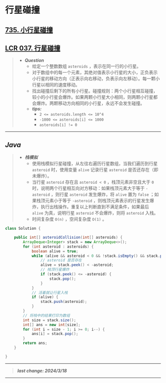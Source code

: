 # 行星碰撞

## [735. 小行星碰撞](https://leetcode.cn/problems/asteroid-collision/)

## [LCR 037. 行星碰撞](https://leetcode.cn/problems/XagZNi/)

> - ***Question***
>   - 给定一个整数数组 `asteroids` ，表示在同一行的小行星。
>   - 对于数组中的每一个元素，其绝对值表示小行星的大小，正负表示小行星的移动方向（正表示向右移动，负表示向左移动）。每一颗小行星以相同的速度移动。
>   - 找出碰撞后剩下的所有小行星。碰撞规则：两个小行星相互碰撞，较小的小行星会爆炸。如果两颗小行星大小相同，则两颗小行星都会爆炸。两颗移动方向相同的小行星，永远不会发生碰撞。
>   - ***tips:***
>     - `2 <= asteroids.length <= 10^4`
>     - `-1000 <= asteroids[i] <= 1000`
>     - `asteroids[i] != 0`

---

## *Java*

> - ***栈模拟***
>   - 使用栈模拟行星碰撞，从左往右遍历行星数组，当我们遍历到行星 `asteroid` 时，使用变量 `alive` 记录行星 `asteroid` 是否还存在（即未爆炸）。
>   - 当行星 `asteroid` 存在且 `asteroid < 0` ，栈顶元素非空且大于 `0` 时，说明两个行星相互向对方移动：如果栈顶元素大于等于 `-asteroid` ，则行星 `asteroid` 发生爆炸，将 `alive` 置为 `false` ；如果栈顶元素小于等于 `-asteroid` ，则栈顶元素表示的行星发生爆炸，执行出栈操作。重复以上判断直到不满足条件，如果最后 `alive` 为真，说明行星 `asteroid` 不会爆炸，则将 `asteroid` 入栈。
>   - 时间复杂度 `O(n)` ，空间复杂度 `O(1)` 。

```java
class Solution {

    public int[] asteroidCollision(int[] asteroids) {
        ArrayDeque<Integer> stack = new ArrayDeque<>();
        for (int asteroid : asteroids) {
            boolean alive = true;
            while (alive && asteroid < 0 && !stack.isEmpty() && stack.peek() > 0) {
                // asteroid 是否存在
                alive = stack.peek() < -asteroid;
                // 栈顶行星爆炸
                if (stack.peek() <= -asteroid) {
                    stack.pop();
                }
            }
            // 活着就让行星入栈
            if (alive) {
                stack.push(asteroid);
            }
        }
        // 将栈中的结果打印为数组
        int size = stack.size();
        int[] ans = new int[size];
        for (int i = size - 1; i >= 0; i--) {
            ans[i] = stack.pop();
        }
        return ans;
    }

}
```

---

> ***last change: 2024/3/18***

---
